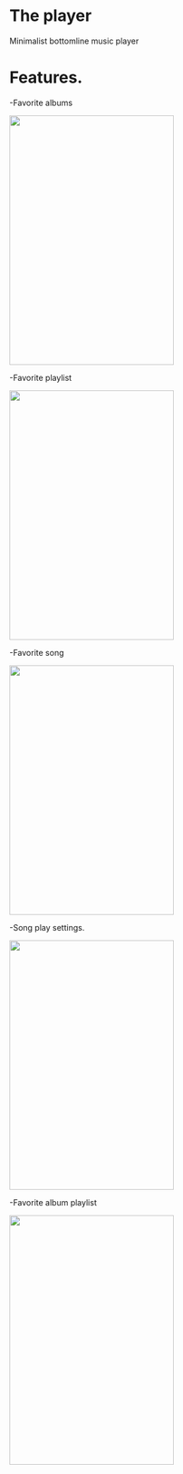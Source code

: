 #  The player
Minimalist bottomline music player


# Features.



-Favorite albums

<img src="https://user-images.githubusercontent.com/47230931/71779088-5afbd780-2fbd-11ea-90b0-0546119cf0cd.png" width="290" height="440" />


-Favorite playlist

<img src="https://user-images.githubusercontent.com/47230931/71783965-b5655a00-2ff6-11ea-88a7-3ea21889bb7b.png" width="290" height="440" />

-Favorite song

<img src="https://user-images.githubusercontent.com/47230931/71784006-37ee1980-2ff7-11ea-82df-be1a6cbbe19b.png)" width="290" height="440" />


-Song play settings.

<img src="https://user-images.githubusercontent.com/47230931/71778553-2e918c80-2fb8-11ea-850f-504beb8fbef4.png" width="290" height="440" />

-Favorite album playlist

<img src="https://user-images.githubusercontent.com/47230931/71778555-32bdaa00-2fb8-11ea-924e-53ba528dd541.png" width="290" height="440" />





